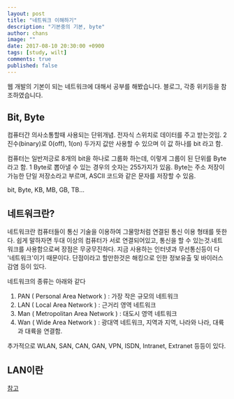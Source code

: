 ```yaml
---
layout: post
title: "네트워크 이해하기"
description: "기본중의 기본, byte"
author: chans
image: ""
date: 2017-08-10 20:30:00 +0900
tags: [study, wilt]
comments: true
published: false
---
```


웹 개발의 기본이 되는 네트워크에 대해서 공부를 해봤습니다. 블로그, 각종 위키등을 참조하였습니다.

## Bit, Byte
컴퓨터간 의사소통할때 사용되는 단위개념. 전자식 스위치로 데이터를 주고 받는것임. 2진수(binary)로 0(off), 1(on) 두가지 값만 사용할 수 있으며 이 값 하나를 bit 라고 함.

컴퓨터는 일반저긍로 8개의 bit을 하나로 그룹화 하는데, 이렇게 그룹이 된 단위를 Byte 라고 함. 1 Byte로 뽑아낼 수 있는 경우의 숫자는 255가지가 있음. 
Byte는 주소 저장이 가능한 단일 저장소라고 부르며, ASCII 코드와 같은 문자를 저장할 수 있음.

bit, Byte, KB, MB, GB, TB...

## 네트워크란?
네트워크란 컴퓨터들이 통신 기술을 이용하여 그물망처럼 연결된 통신 이용 형태를 뜻한다. 쉽게 말하자면 두대 이상의 컴퓨터가 서로 연결되어있고, 통신을 할 수 있는것.네트워크를 사용함으로써 장점은 무궁무진하다. 지금 사용하는 인터넷과 무선통신등이 다 '네트워크'이기 때문이다. 단점이라고 할만한것은 해킹으로 인한 정보유출 및 바이러스 감염 등이 있다.

네트워크의 종류는 아래와 같다

1. PAN ( Personal Area Network ) : 가장 작은 규모의 네트워크
2. LAN ( Local Area Network ) : 근거리 영역 네트워크
3. Man ( Metropolitan Area Network ) : 대도시 영역 네트워크
4. Wan ( Wide Area Network ) : 광대역 네트워크, 지역과 지역, 나라와 나라, 대륙과 대륙을 연결함.

추가적으로 WLAN, SAN, CAN, GAN, VPN, ISDN, Intranet, Extranet 등등이 있다.

## LAN이란





[참고](http://mindnet.tistory.com/entry/%EB%84%A4%ED%8A%B8%EC%9B%8C%ED%81%AC-%EC%9D%B4%ED%95%B4%ED%95%98%EA%B8%B0-1%ED%8E%B8-Bit-%EC%99%80-Byte-%EC%B0%A8%EC%9D%B4%EC%A0%90)



